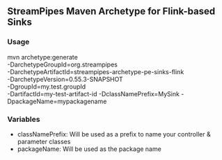 ## StreamPipes Maven Archetype for Flink-based Sinks

### Usage

mvn archetype:generate                                  \
			-DarchetypeGroupId=org.streampipes                \
			-DarchetypeArtifactId=streampipes-archetype-pe-sinks-flink         \
			-DarchetypeVersion=0.55.3-SNAPSHOT                \
			-DgroupId=my.test.groupId \
			-DartifactId=my-test-artifact-id
			-DclassNamePrefix=MySink
			-DpackageName=mypackagename
			
### Variables

* classNamePrefix: Will be used as a prefix to name your controller & parameter classes
* packageName: Will be used as the package name


